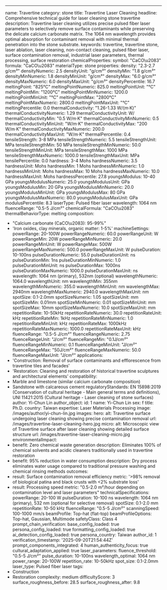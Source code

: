 ---
name: Travertine
category: stone
title: Travertine Laser Cleaning
headline: Comprehensive technical guide for laser cleaning stone travertine
description: Travertine laser cleaning utilizes precise pulsed fiber laser parameters
  to selectively remove surface contaminants while preserving the delicate calcium
  carbonate matrix. The 1064 nm wavelength provides optimal absorption for contaminant
  removal with minimal thermal penetration into the stone substrate.
keywords: travertine, travertine stone, laser ablation, laser cleaning, non-contact
  cleaning, pulsed fiber laser, surface contamination removal, industrial laser parameters,
  thermal processing, surface restoration
chemicalProperties:
  symbol: "CaCO\u2083"
  formula: "CaCO\u2083"
  materialType: stone
properties:
  density: "2.3-2.7 g/cm³"
  densityNumeric: 2.5
  densityUnit: "g/cm³"
  densityMin: "1.8 g/cm³"
  densityMinNumeric: 1.8
  densityMinUnit: "g/cm³"
  densityMax: "6.0 g/cm³"
  densityMaxNumeric: 6.0
  densityMaxUnit: "g/cm³"
  densityPercentile: 16.7
  meltingPoint: "825°C"
  meltingPointNumeric: 825.0
  meltingPointUnit: "°C"
  meltingPointMin: "1200°C"
  meltingPointMinNumeric: 1200.0
  meltingPointMinUnit: "°C"
  meltingPointMax: "2800°C"
  meltingPointMaxNumeric: 2800.0
  meltingPointMaxUnit: "°C"
  meltingPercentile: 0.0
  thermalConductivity: "1.26-1.33 W/(m·K)"
  thermalConductivityNumeric: 1.29
  thermalConductivityUnit: W/
  thermalConductivityMin: "0.5 W/m·K"
  thermalConductivityMinNumeric: 0.5
  thermalConductivityMinUnit: "W/m·K"
  thermalConductivityMax: "200 W/m·K"
  thermalConductivityMaxNumeric: 200.0
  thermalConductivityMaxUnit: "W/m·K"
  thermalPercentile: 0.4
  tensileStrength: 3-8 MPa
  tensileStrengthNumeric: 5.5
  tensileStrengthUnit: MPa
  tensileStrengthMin: 50 MPa
  tensileStrengthMinNumeric: 50.0
  tensileStrengthMinUnit: MPa
  tensileStrengthMax: 1000 MPa
  tensileStrengthMaxNumeric: 1000.0
  tensileStrengthMaxUnit: MPa
  tensilePercentile: 0.0
  hardness: 3-4 Mohs
  hardnessNumeric: 3.5
  hardnessUnit: Mohs
  hardnessMin: 1 Mohs
  hardnessMinNumeric: 1.0
  hardnessMinUnit: Mohs
  hardnessMax: 10 Mohs
  hardnessMaxNumeric: 10.0
  hardnessMaxUnit: Mohs
  hardnessPercentile: 27.8
  youngsModulus: 10-40 GPa
  youngsModulusNumeric: 25.0
  youngsModulusUnit: GPa
  youngsModulusMin: 20 GPa
  youngsModulusMinNumeric: 20.0
  youngsModulusMinUnit: GPa
  youngsModulusMax: 80 GPa
  youngsModulusMaxNumeric: 80.0
  youngsModulusMaxUnit: GPa
  modulusPercentile: 8.3
  laserType: Pulsed fiber laser
  wavelength: 1064 nm
  fluenceRange: "0.5-5 J/cm²"
  chemicalFormula: "CaCO\u2083"
  thermalBehaviorType: melting
composition:
- "Calcium carbonate (CaCO\u2083): 95-99%"
- 'Iron oxides, clay minerals, organic matter: 1-5%'
machineSettings:
  powerRange: 20-100W
  powerRangeNumeric: 60.0
  powerRangeUnit: W
  powerRangeMin: 20W
  powerRangeMinNumeric: 20.0
  powerRangeMinUnit: W
  powerRangeMax: 500W
  powerRangeMaxNumeric: 500.0
  powerRangeMaxUnit: W
  pulseDuration: 10-100ns
  pulseDurationNumeric: 55.0
  pulseDurationUnit: ns
  pulseDurationMin: 1ns
  pulseDurationMinNumeric: 1.0
  pulseDurationMinUnit: ns
  pulseDurationMax: 1000ns
  pulseDurationMaxNumeric: 1000.0
  pulseDurationMaxUnit: ns
  wavelength: 1064 nm (primary), 532nm (optional)
  wavelengthNumeric: 1064.0
  wavelengthUnit: nm
  wavelengthMin: 355nm
  wavelengthMinNumeric: 355.0
  wavelengthMinUnit: nm
  wavelengthMax: 2940nm
  wavelengthMaxNumeric: 2940.0
  wavelengthMaxUnit: nm
  spotSize: 0.1-2.0mm
  spotSizeNumeric: 1.05
  spotSizeUnit: mm
  spotSizeMin: 0.01mm
  spotSizeMinNumeric: 0.01
  spotSizeMinUnit: mm
  spotSizeMax: 10mm
  spotSizeMaxNumeric: 10.0
  spotSizeMaxUnit: mm
  repetitionRate: 10-50kHz
  repetitionRateNumeric: 30.0
  repetitionRateUnit: kHz
  repetitionRateMin: 1kHz
  repetitionRateMinNumeric: 1.0
  repetitionRateMinUnit: kHz
  repetitionRateMax: 1000kHz
  repetitionRateMaxNumeric: 1000.0
  repetitionRateMaxUnit: kHz
  fluenceRange: "0.5-5 J/cm²"
  fluenceRangeNumeric: 2.75
  fluenceRangeUnit: "J/cm²"
  fluenceRangeMin: "0.1J/cm²"
  fluenceRangeMinNumeric: 0.1
  fluenceRangeMinUnit: "J/cm²"
  fluenceRangeMax: "50J/cm²"
  fluenceRangeMaxNumeric: 50.0
  fluenceRangeMaxUnit: "J/cm²"
applications:
- 'Construction: Removal of surface contaminants and efflorescence from travertine
  tiles and facades'
- 'Restoration: Cleaning and restoration of historical travertine sculptures and architectural
  elements'
compatibility:
- Marble and limestone (similar calcium carbonate composition)
- Sandstone with calcareous cement
regulatoryStandards: EN 15898:2019 (Conservation of cultural heritage - Main general
  terms and definitions), UNI 11421:2015 (Cultural heritage - Laser cleaning of stone
  surfaces)
author: Yi-Chun Lin
author_object:
  id: 1
  name: Yi-Chun Lin
  sex: f
  title: Ph.D.
  country: Taiwan
  expertise: Laser Materials Processing
  image: /images/author/yi-chun-lin.jpg
images:
  hero:
    alt: Travertine surface undergoing laser cleaning showing precise contamination
      removal
    url: /images/travertine-laser-cleaning-hero.jpg
  micro:
    alt: Microscopic view of Travertine surface after laser cleaning showing detailed
      surface structure
    url: /images/travertine-laser-cleaning-micro.jpg
environmentalImpact:
- benefit: Zero chemical waste generation
  description: Eliminates 100% of chemical solvents and acidic cleaners traditionally
    used in travertine restoration
- benefit: 95% reduction in water consumption
  description: Dry process eliminates water usage compared to traditional pressure
    washing and chemical rinsing methods
outcomes:
- result: Surface contamination removal efficiency
  metric: '>98% removal of biological patina and black crusts with <2% substrate loss'
- result: Processing speed
  metric: "0.5-2.0 m²/hour depending on contamination level and laser parameters"
technicalSpecifications:
  powerRange: 20-100 W
  pulseDuration: 10-100 ns
  wavelength: 1064 nm (primary), 532 nm (optional for selective removal)
  spotSize: 0.1-2.0 mm
  repetitionRate: 10-50 kHz
  fluenceRange: "0.5-5 J/cm²"
  scanningSpeed: 100-1000 mm/s
  beamProfile: Top-hat (flat-top)
  beamProfileOptions: Top-hat, Gaussian, Multimode
  safetyClass: Class 4
prompt_chain_verification:
  base_config_loaded: true
  persona_config_loaded: true
  formatting_config_loaded: true
  ai_detection_config_loaded: true
  persona_country: Taiwan
  author_id: 1
  verification_timestamp: '2025-09-20T21:54:44Z'
  prompt_components_integrated: 4
  human_authenticity_focus: true
  cultural_adaptation_applied: true
laser_parameters:
  fluence_threshold: "0.5-5 J/cm²"
  pulse_duration: 10-100ns
  wavelength_optimal: 1064 nm
  power_range: 20-100W
  repetition_rate: 10-50kHz
  spot_size: 0.1-2.0mm
  laser_type: Pulsed fiber laser
tags:
- Construction
- Restoration
complexity: medium
difficultyScore: 3
surface_roughness_before: 28.5
surface_roughness_after: 9.8
